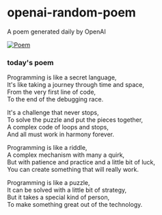 
# openai-random-poem
 A poem generated daily by OpenAI

[![Poem](https://github.com/fbiego/openai-random-poem/actions/workflows/main.yml/badge.svg)](https://github.com/fbiego/openai-random-poem/actions/workflows/main.yml)

### today's poem  
  
Programming is like a secret language,  
It's like taking a journey through time and space,  
From the very first line of code,  
To the end of the debugging race.  
  
It's a challenge that never stops,  
To solve the puzzle and put the pieces together,  
A complex code of loops and stops,  
And all must work in harmony forever.  
  
Programming is like a riddle,  
A complex mechanism with many a quirk,  
But with patience and practice and a little bit of luck,  
You can create something that will really work.  
  
Programming is like a puzzle,  
It can be solved with a little bit of strategy,  
But it takes a special kind of person,  
To make something great out of the technology.